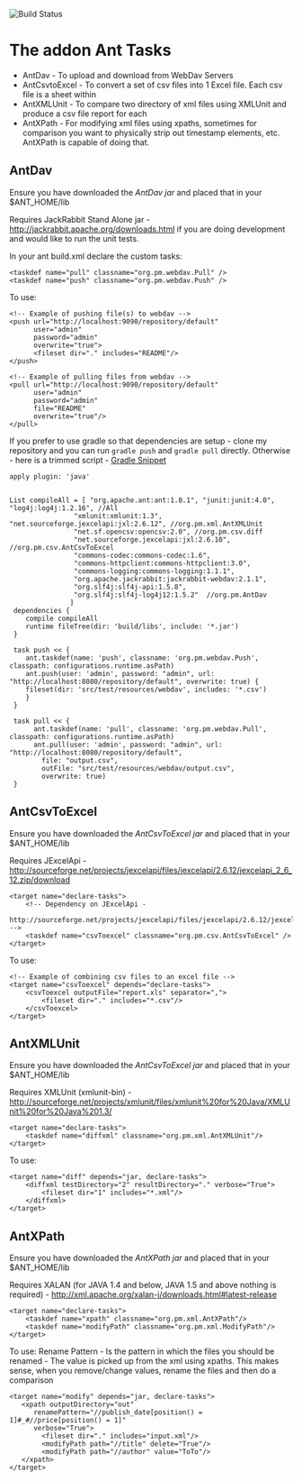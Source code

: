 ![Build Status](https://travis-ci.org/parj/AddOnJavaAntTasks.png)
# The addon Ant Tasks
* AntDav - To upload and download from WebDav Servers
* AntCsvtoExcel - To convert a set of csv files into 1 Excel file. Each csv file is a sheet within
* AntXMLUnit - To compare two directory of xml files using XMLUnit and produce a csv file report for each
* AntXPath - For modifying xml files using xpaths, sometimes for comparison you want to physically strip out timestamp elements, etc. AntXPath is capable of doing that.

## AntDav
Ensure you have downloaded the *AntDav jar* and placed that in your $ANT_HOME/lib

Requires JackRabbit Stand Alone jar - http://jackrabbit.apache.org/downloads.html if you are doing development and would like to run the unit tests.

In your ant build.xml declare the custom tasks:

    <taskdef name="pull" classname="org.pm.webdav.Pull" />
    <taskdef name="push" classname="org.pm.webdav.Push" />

To use:

    <!-- Example of pushing file(s) to webdav -->
    <push url="http://localhost:9090/repository/default"
          user="admin"
          password="admin"
          overwrite="true">
          <fileset dir="." includes="README"/>
    </push>
                
    <!-- Example of pulling files from webdav -->
    <pull url="http://localhost:9090/repository/default"
          user="admin"
          password="admin"
          file="README"
          overwrite="true"/>
    </pull>

If you prefer to use gradle so that dependencies are setup - clone my repository and you can run `gradle push` and `gradle pull` directly. Otherwise - here is a trimmed script - [Gradle Snippet](https://gist.github.com/3306722)

    apply plugin: 'java'


    List compileAll = [ "org.apache.ant:ant:1.8.1", "junit:junit:4.0", "log4j:log4j:1.2.16", //All
				    "xmlunit:xmlunit:1.3", "net.sourceforge.jexcelapi:jxl:2.6.12", //org.pm.xml.AntXMLUnit
				    "net.sf.opencsv:opencsv:2.0", //org.pm.csv.diff
				    "net.sourceforge.jexcelapi:jxl:2.6.10", //org.pm.csv.AntCsvToExcel
                    "commons-codec:commons-codec:1.6",
                    "commons-httpclient:commons-httpclient:3.0",
                    "commons-logging:commons-logging:1.1.1",
                    "org.apache.jackrabbit:jackrabbit-webdav:2.1.1",
                    "org.slf4j:slf4j-api:1.5.8",
                    "org.slf4j:slf4j-log4j12:1.5.2"  //org.pm.AntDav
				   ]
     dependencies {
        compile compileAll
        runtime fileTree(dir: 'build/libs', include: '*.jar')
     }

     task push << {
        ant.taskdef(name: 'push', classname: 'org.pm.webdav.Push', classpath: configurations.runtime.asPath)
        ant.push(user: 'admin', password: "admin", url: "http://localhost:8080/repository/default", overwrite: true) {
        fileset(dir: 'src/test/resources/webdav', includes: '*.csv')
        }
     }

     task pull << {
          ant.taskdef(name: 'pull', classname: 'org.pm.webdav.Pull', classpath: configurations.runtime.asPath)
          ant.pull(user: 'admin', password: "admin", url: "http://localhost:8080/repository/default",
            file: "output.csv",
            outFile: "src/test/resources/webdav/output.csv",
            overwrite: true)
     }

## AntCsvToExcel

Ensure you have downloaded the *AntCsvToExcel jar* and placed that in your $ANT_HOME/lib

Requires JExcelApi - http://sourceforge.net/projects/jexcelapi/files/jexcelapi/2.6.12/jexcelapi_2_6_12.zip/download

    <target name="declare-tasks">		
        <!-- Dependency on JExcelApi - 
         http://sourceforge.net/projects/jexcelapi/files/jexcelapi/2.6.12/jexcelapi_2_6_12.zip/download
	-->
		<taskdef name="csvToexcel" classname="org.pm.csv.AntCsvToExcel" />
    </target>

To use:

	<!-- Example of combining csv files to an excel file -->
	<target name="csvToexcel" depends="declare-tasks">
		<csvToexcel outputFile="report.xls" separator=",">
			<fileset dir="." includes="*.csv"/>
		</csvToexcel>
	</target>

## AntXMLUnit

Ensure you have downloaded the *AntCsvToExcel jar* and placed that in your $ANT_HOME/lib

Requires XMLUnit (xmlunit-bin) - http://sourceforge.net/projects/xmlunit/files/xmlunit%20for%20Java/XMLUnit%20for%20Java%201.3/

    <target name="declare-tasks">
        <taskdef name="diffxml" classname="org.pm.xml.AntXMLUnit"/>
    </target>

To use: 

    <target name="diff" depends="jar, declare-tasks">
        <diffxml testDirectory="2" resultDirectory="." verbose="True">
            <fileset dir="1" includes="*.xml"/>
        </diffxml>
    </target>

## AntXPath

Ensure you have downloaded the *AntXPath jar* and placed that in your $ANT_HOME/lib

Requires XALAN (for JAVA 1.4 and below, JAVA 1.5 and above nothing is required) - http://xml.apache.org/xalan-j/downloads.html#latest-release

    <target name="declare-tasks">
        <taskdef name="xpath" classname="org.pm.xml.AntXPath"/>
        <taskdef name="modifyPath" classname="org.pm.xml.ModifyPath"/>
    </target>

To use: 
Rename Pattern - Is the pattern in which the files you should be renamed - The value is picked up from the xml using xpaths. This makes sense, when you remove/change values, rename the files and then do a comparison


    <target name="modify" depends="jar, declare-tasks">
       <xpath outputDirectory="out" 
	      renamePattern="//publish_date[position() = 1]#_#//price[position() = 1]" 
	      verbose="True">
            <fileset dir="." includes="input.xml"/>
	        <modifyPath path="//title" delete="True"/>
	        <modifyPath path="//author" value="ToTo"/>
       </xpath>
    </target>
